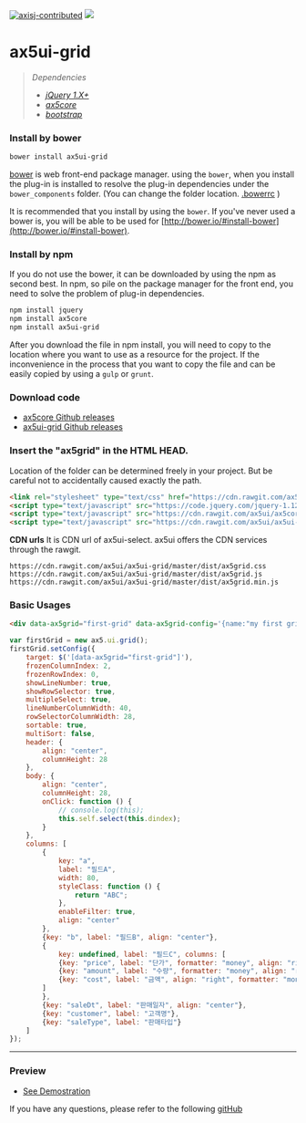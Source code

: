 [![axisj-contributed](https://img.shields.io/badge/AXISJ.com-Contributed-green.svg)](https://github.com/axisj)
![](https://img.shields.io/badge/Seowoo-Mondo&Thomas-red.svg)

# ax5ui-grid

> *Dependencies*
> * _[jQuery 1.X+](http://jquery.com/)_
> * _[ax5core](http://ax5.io/ax5core)_
> * _[bootstrap](http://getbootstrap.com/)_


### Install by bower
```sh
bower install ax5ui-grid
```
[bower](http://bower.io/#install-bower) is web front-end package manager.
using the `bower`, when you install the plug-in is installed to resolve the plug-in dependencies under the `bower_components` folder.
(You can change the folder location. [.bowerrc](http://bower.io/docs/config/#bowerrc-specification) )

It is recommended that you install by using the `bower`.
If you've never used a bower is, you will be able to be used for [http://bower.io/#install-bower](http://bower.io/#install-bower).

### Install by npm
If you do not use the bower, it can be downloaded by using the npm as second best.
In npm, so pile on the package manager for the front end, you need to solve the problem of plug-in dependencies.

```sh
npm install jquery
npm install ax5core
npm install ax5ui-grid
```

After you download the file in npm install, you will need to copy to the location where you want to use as a resource for the project.
If the inconvenience in the process that you want to copy the file and can be easily copied by using a `gulp` or `grunt`.
### Download code
- [ax5core Github releases](https://github.com/ax5ui/ax5core/releases)
- [ax5ui-grid Github releases](https://github.com/ax5ui/ax5ui-grid/releases)


### Insert the "ax5grid" in the HTML HEAD.

Location of the folder can be determined freely in your project. But be careful not to accidentally caused
exactly the path.
```html
<link rel="stylesheet" type="text/css" href="https://cdn.rawgit.com/ax5ui/ax5ui-grid/master/dist/ax5grid.css" />
<script type="text/javascript" src="https://code.jquery.com/jquery-1.12.3.min.js"></script>
<script type="text/javascript" src="https://cdn.rawgit.com/ax5ui/ax5core/master/dist/ax5core.min.js"></script>
<script type="text/javascript" src="https://cdn.rawgit.com/ax5ui/ax5ui-grid/master/dist/ax5grid.min.js"></script>
```

**CDN urls**
It is CDN url of ax5ui-select. ax5ui offers the CDN services through the rawgit.
```
https://cdn.rawgit.com/ax5ui/ax5ui-grid/master/dist/ax5grid.css
https://cdn.rawgit.com/ax5ui/ax5ui-grid/master/dist/ax5grid.js
https://cdn.rawgit.com/ax5ui/ax5ui-grid/master/dist/ax5grid.min.js
```

### Basic Usages
```html
<div data-ax5grid="first-grid" data-ax5grid-config='{name:"my first grid"}' style="height: 100%;"></div>
```
```js
var firstGrid = new ax5.ui.grid();
firstGrid.setConfig({
    target: $('[data-ax5grid="first-grid"]'),
    frozenColumnIndex: 2,
    frozenRowIndex: 0,
    showLineNumber: true,
    showRowSelector: true,
    multipleSelect: true,
    lineNumberColumnWidth: 40,
    rowSelectorColumnWidth: 28,
    sortable: true, 
    multiSort: false,
    header: {
        align: "center",
        columnHeight: 28
    },
    body: {
        align: "center",
        columnHeight: 28,
        onClick: function () {
            // console.log(this);
            this.self.select(this.dindex);
        }
    },
    columns: [
        {
            key: "a",
            label: "필드A",
            width: 80,
            styleClass: function () {
                return "ABC";
            },
            enableFilter: true,
            align: "center"
        },
        {key: "b", label: "필드B", align: "center"},
        {
            key: undefined, label: "필드C", columns: [
            {key: "price", label: "단가", formatter: "money", align: "right"},
            {key: "amount", label: "수량", formatter: "money", align: "right"},
            {key: "cost", label: "금액", align: "right", formatter: "money"}
        ]
        },
        {key: "saleDt", label: "판매일자", align: "center"},
        {key: "customer", label: "고객명"},
        {key: "saleType", label: "판매타입"}
    ]
});
```

***

### Preview
- [See Demostration](http://ax5.io/ax5ui-grid/demo/index.html)

If you have any questions, please refer to the following [gitHub](https://github.com/ax5ui/ax5ui-kernel)